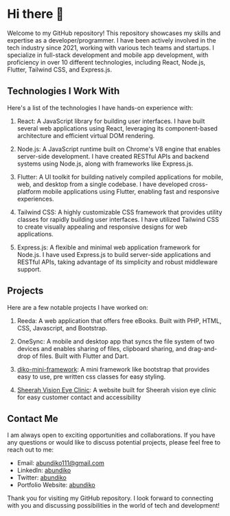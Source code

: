 #  Hi there 👋

Welcome to my GitHub repository! This repository showcases my skills and expertise as a developer/programmer. I have been actively involved in the tech industry since 2021, working with various tech teams and startups. I specialize in full-stack development and mobile app development, with proficiency in over 10 different technologies, including React, Node.js, Flutter, Tailwind CSS, and Express.js.

## Technologies I Work With

Here's a list of the technologies I have hands-on experience with:

1. React: A JavaScript library for building user interfaces. I have built several web applications using React, leveraging its component-based architecture and efficient virtual DOM rendering.

2. Node.js: A JavaScript runtime built on Chrome's V8 engine that enables server-side development. I have created RESTful APIs and backend systems using Node.js, along with frameworks like Express.js.

3. Flutter: A UI toolkit for building natively compiled applications for mobile, web, and desktop from a single codebase. I have developed cross-platform mobile applications using Flutter, enabling fast and responsive experiences.

4. Tailwind CSS: A highly customizable CSS framework that provides utility classes for rapidly building user interfaces. I have utilized Tailwind CSS to create visually appealing and responsive designs for web applications.

5. Express.js: A flexible and minimal web application framework for Node.js. I have used Express.js to build server-side applications and RESTful APIs, taking advantage of its simplicity and robust middleware support.

## Projects

Here are a few notable projects I have worked on:

1. Reeda: A web application that offers free eBooks. Built with PHP, HTML, CSS, Javascript, and Bootstrap.

2. OneSync: A mobile and desktop app that syncs the file system of two devices and enables sharing of files, clipboard sharing, and drag-and-drop of files. Built with Flutter and Dart.

3. [diko-mini-framework](github.com/abundiko/api): A mini framework like bootstrap that provides easy to use, pre written css classes for easy styling.

4. [Sheerah Vision Eye Clinic](https://abundiko.github.io/sheerah-vision/): A website built for Sheerah vision eye clinic for easy customer contact and accessibility

<!--
## Contributions

During my journey as a developer, I have actively contributed to open-source projects and participated in tech communities. Some of my notable contributions include:

- Made enhancements and bug fixes to the XYZ project, addressing performance issues and improving user experience.

- Contributed code snippets and documentation to the ABC library, aiding other developers in understanding and utilizing its features effectively.
-->

## Contact Me

I am always open to exciting opportunities and collaborations. If you have any questions or would like to discuss potential projects, please feel free to reach out to me:

- Email: [abundiko111@gmail.com](mailto:abundiko111@gmail.com)
- LinkedIn: [abundiko](https://www.linkedin.com/in/abundiko)
- Twitter: [abundiko](https://www.twitter.com/abundiko)
- Portfolio Website: [abundiko](https://abundiko.netlify.app)

Thank you for visiting my GitHub repository. I look forward to connecting with you and discussing possibilities in the world of tech and development!

###

<!--
**abundiko/abundiko** is a ✨ _special_ ✨ repository because its `README.md` (this file) appears on your GitHub profile.

Here are some ideas to get you started:

- 🔭 I’m currently working on ...
- 🌱 I’m currently learning ...
- 👯 I’m looking to collaborate on ...
- 🤔 I’m looking for help with ...
- 💬 Ask me about ...
- 📫 How to reach me: ...
- 😄 Pronouns: ...
- ⚡ Fun fact: ...
-->
